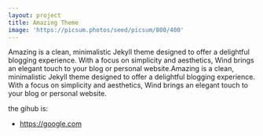 ```yaml
---
layout: project
title: Amazing Theme
image: 'https://picsum.photos/seed/picsum/800/400'
---
```

Amazing is a clean, minimalistic Jekyll theme designed to offer a delightful blogging experience. With a focus on simplicity and aesthetics, Wind brings an elegant touch to your blog or personal website.Amazing is a clean, minimalistic Jekyll theme designed to offer a delightful blogging experience. With a focus on simplicity and aesthetics, Wind brings an elegant touch to your blog or personal website.

the gihub is:

- <https://google.com>

